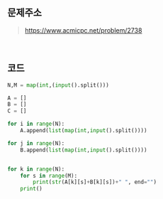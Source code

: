 ## 문제주소

> https://www.acmicpc.net/problem/2738

</br>

## 코드

```py
N,M = map(int,(input().split()))

A = []
B = []
C = []

for i in range(N):
    A.append(list(map(int,input().split())))

for j in range(N):
    B.append(list(map(int,input().split())))


for k in range(N):
    for s in range(M):
        print(str(A[k][s]+B[k][s])+" ", end="")
    print()
```
